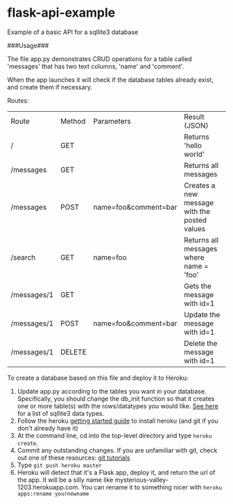 flask-api-example
=================

Example of a basic API for a sqllite3 database

###Usage###

The file app.py demonstrates CRUD operations for a table called 'messages' that has two text columns, 'name' and 'comment'.

When the app launches it will check if the database tables already exist, and create them if necessary.

Routes:
<table>
	<tr><td>Route</td><td>Method</td><td>Parameters</td><td>Result (JSON)</td></tr>
	<tr><td>/</td><td>GET</td><td></td><td>Returns 'hello world'</td>
	<tr><td>/messages</td><td>GET</td><td></td><td>Returns all messages</td>
	<tr><td>/messages</td><td>POST</td><td>name=foo&comment=bar</td><td>Creates a new message with the posted values</td></tr>
	<tr><td>/search</td><td>GET</td><td>name=foo</td><td>Returns all messages where name = 'foo'</td></tr>
	<tr><td>/messages/1</td><td>GET</td><td></td><td>Gets the message with id=1</td></tr>
	<tr><td>/messages/1</td><td>POST</td><td>name=foo&comment=bar</td><td>Update the message with id=1</td></tr>
	<tr><td>/messages/1</td><td>DELETE</td><td></td><td>Delete the message with id=1</td></tr>
</table>

To create a database based on this file and deploy it to Heroku:
<ol>
	<li>Update app.py according to the tables you want in your database. Specifically, you should change the db_init function so that it creates one or more table(s) with the rows/datatypes you would like. <a href="http://www.sqlite.org/datatype3.html">See here</a> for a list of sqllite3 data types.</li>
	<li>Follow the heroku <a href="https://devcenter.heroku.com/articles/quickstart">getting started guide</a> to install heroku (and git if you don't already have it)</li>
	<li>At the command line, cd into the top-level directory and type <code>heroku create</code>.</li>
	<li>Commit any outstanding changes. If you are unfamiliar with git, check out one of these resources: <a href="http://sixrevisions.com/resources/git-tutorials-beginners/">git tutorials</a></li>
	<li>Type <code>git push heroku master</code></li>
	<li>Heroku will detect that it's a Flask app, deploy it, and return the url of the app. It will be a silly name like mysterious-valley-1203.herokuapp.com. You can rename it to something nicer with <code>heroku apps:rename yournewname</code></li>
</ol>
